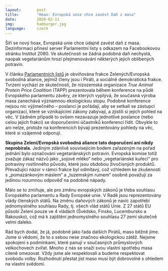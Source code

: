 ```yaml
---
layout:       post
title:        "Hoax: Evropská unie chce zavést Daň z masa"
date:         2020-02-11
img:          hamburger.jpg
language:     czech
---
```


Šíří se nový hoax, Evropská unie chce údajně zavést daň z masa. Dezinformaci přinesl server Parlamentní listy s odkazem na Facebookovou stránku Institut 2080. Ve skutečnosti se žádná podobná daň nechystá, naopak vegetariánům hrozí přejmenovávání některých jejich oblíbených potravin.

<!--more-->

V článku [Parlamentních listů](https://www.parlamentnilisty.cz/arena/monitor/Hovezi-drazsi-o-117-Kc-veprove-o-90-Kc-kureci-o-42-Kc-V-EU-se-uz-vazne-chysta-zdrazeni-masa-613212) je obviňována frakce Zelených/Evropská svobodná aliance, jejímiž členy jsou i Piráti, a sociálně demokratická frakce. Tvrzení vychází ze skutečnosti, že nizozemská organizace *True Animal Protein Price Coalition* (TAPP) prezentovala během konference na půdě Evropského parlamentu závěry, ze kterých vyplývá, že současná výroba masa zanechává významnou ekologickou stopu. Podobné konference nejsou nic výjimečného – poslanci je pořádají, aby se setkali se zástupci organizací, které se vznikajícími zákony zabývají, a zjistili si jejich pohled na věc. V žádném případě to ovšem nezavazuje jednotlivé poslance (nebo celou jejich frakci) se doporučeními účastníků konferencí řídit. Obvykle to ani nelze, protože na konferencích bývají prezentovány pohledy na věc, které si vzájemně odporují.

**Skupina Zelení/Evropská svobodná aliance tato doporučení ani nikdy neprobírala.** Jediným zdánlivě souvisejícím bodem zařazeným na pořad jednání bylo označování vegetariánských potravin. Evropská komise totiž zvažuje zákaz názvů jako „sojové mléko“ nebo „vegetariánské kuřecí“ pro potraviny rostlinného původu, které jsou obdobou živočisných produktů. Převažující názor v rámci frakce byl odmítavý, což vzhledem ke zkušenosti s „pomazánkovým máslem“ a „tuzemským rumem“ osobně považuji za jedinou rozumnou odpověď na podobné nápady.

Málo se to zmiňuje, ale pro změnu evropských zákonů je třeba souhlasu Evropského parlamentu a Rady Evropské unie. V Radě jsou reprezentovány vlády členských států. Na změnu daňových zákonů je navíc zapotřebí jednomyslného souhlasu Rady, tj. všech vlád států Unie. Z 27 států EU působí Zelení pouze ve 4 vládách (Švédsko, Finsko, Lucembursko a Rakousko), což má k zajištění jednomyslného souhlasu 27 zemí skutečně velmi daleko.

Rád bych dodal, že já, podobně jako řada dalších Pirátů, maso běžně jíme. Jsme si vědomi, že to s sebou nese značnou ekologickou zátěž. Nejsme spokojeni s podmínkami, které panují v současných průmyslových velkochovech zvířat. Mnoho z nás se snaží svou vlastní spotřebu masa cíleně omezovat. Vždy jsme ale respektovali a budeme respektovat svobodu volby. Rozhodnutí přestat jíst maso musí být dobrovolné s ohledem na vlastní svědomí.
